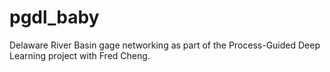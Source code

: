 # pgdl_baby

Delaware River Basin gage networking as part of the Process-Guided Deep Learning project with Fred Cheng.
